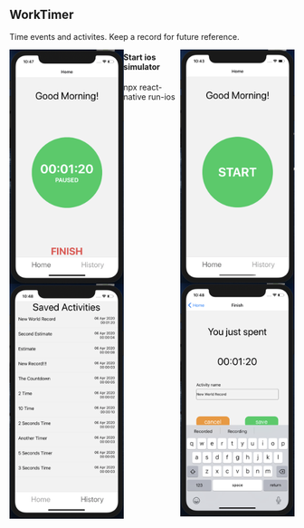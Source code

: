 ## WorkTimer
Time events and activites. Keep a record for future reference.

<div>
  <img src="screenshots/home.png" style="width: 40%" alt="Home" align="right" />
  <img src="screenshots/record.png" style="width: 40%" alt="Record" align="left" />
</div>

<div>
  <img src="screenshots/save.png" style="width: 40%" alt="Save" align="right" />
  <img src="screenshots/history.png" style="width: 40%" alt="History" align="left" />
</div>

#### Start ios simulator

npx react-native run-ios
